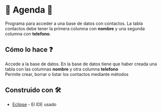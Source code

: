 # :page_with_curl: Agenda :page_with_curl:
Programa para acceder a una base de datos con contactos. 
La tabla contactos debe tener la primera columna con **nombre** y una segunda columna con **telefono**.


## Cómo lo hace :question:
Accede a la base de datos.
En la base de datos tiene que haber creada una tabla con las columnas **nombre** y otra columna **telefono**</br>
Permite crear, borrar o listar los contactos mediante métodos 

## Construido con 🛠️
* [Eclipse](https://www.eclipse.org/downloads/) - El IDE usado

